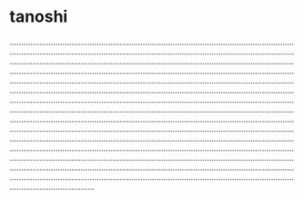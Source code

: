 # tanoshi
.........................................................................................................................................................................................................................................................................................................................................................................................................................................................................................................................................................................................................................................................................................................................................................................................................................................................................................................................................................................................................................................................................................................................................................................................................................................................................................................................................................................................................................................................................................................................................................................................................................................................................................................................................................................................................................................................................................................................................................................